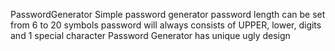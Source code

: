 PasswordGenerator
Simple password generator
password length can be set from 6 to 20 symbols
password will always consists of UPPER, lower, digits and 1 special character
Password Generator has unique ugly design
